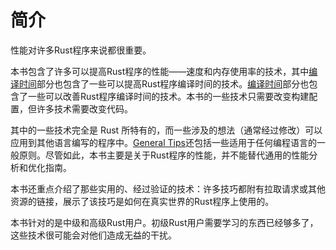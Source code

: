 # 简介

性能对许多Rust程序来说都很重要。

本书包含了许多可以提高Rust程序的性能——速度和内存使用率的技术，其中[编译时间]部分也包含了一些可以提高Rust程序编译时间的技术。[编译时间]部分也包含了一些可以改善Rust程序编译时间的技术。本书的一些技术只需要改变构建配置，但许多技术需要改变代码。

[编译时间]: compile-times_zh.md

其中的一些技术完全是 Rust 所特有的，而一些涉及的想法（通常经过修改）可以应用到其他语言编写的程序中。[General Tips]还包括一些适用于任何编程语言的一般原则。尽管如此，本书主要是关于Rust程序的性能，并不能替代通用的性能分析和优化指南。

本书还重点介绍了那些实用的、经过验证的技术：许多技巧都附有拉取请求或其他资源的链接，展示了该技巧是如何在真实世界的Rust程序上使用的。

本书针对的是中级和高级Rust用户。初级Rust用户需要学习的东西已经够多了，这些技术很可能会对他们造成无益的干扰。

[General Tips]: general-tips_zh.md


